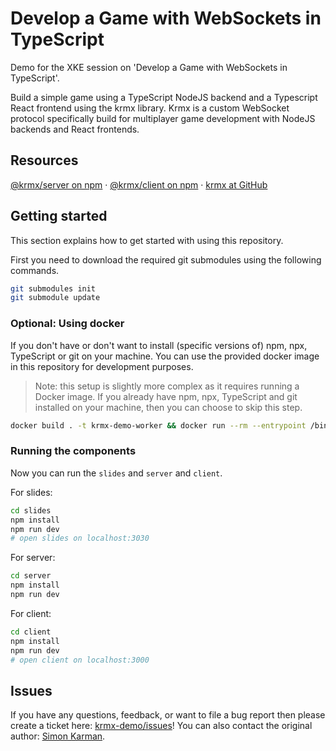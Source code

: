 # Develop a Game with WebSockets in TypeScript
Demo for the XKE session on 'Develop a Game with WebSockets in TypeScript'.

Build a simple game using a TypeScript NodeJS backend and a Typescript React frontend using the krmx library. Krmx is a custom WebSocket protocol specifically build for multiplayer game development with NodeJS backends and React frontends.

## Resources
[@krmx/server on npm](https://www.npmjs.com/package/@krmx/server) · [@krmx/client on npm](https://www.npmjs.com/package/@krmx/client) · [krmx at GitHub](https://github.com/simonkarman/ancient/tree/main/krmx)

## Getting started
This section explains how to get started with using this repository.

First you need to download the required git submodules using the following commands.

```bash
git submodules init
git submodule update
```

### Optional: Using docker
If you don't have or don't want to install (specific versions of) npm, npx, TypeScript or git on your machine. You can use the provided docker image in this repository for development purposes.

> Note: this setup is slightly more complex as it requires running a Docker image. If you already have npm, npx, TypeScript and git installed on your machine, then you can choose to skip this step.

```bash
docker build . -t krmx-demo-worker && docker run --rm --entrypoint /bin/bash -it -v $(pwd):/app krmx-demo-worker
```

### Running the components
Now you can run the `slides` and `server` and `client`.

For slides:
```bash
cd slides
npm install
npm run dev
# open slides on localhost:3030
```

For server:
```bash
cd server
npm install
npm run dev
```

For client:
```bash
cd client
npm install
npm run dev
# open client on localhost:3000
```

## Issues
If you have any questions, feedback, or want to file a bug report then please create a ticket here: [krmx-demo/issues](https://github.com/binxio/krmx-demo/issues)! You can also contact the original author: [Simon Karman](https://www.simonkarman.nl/). 
